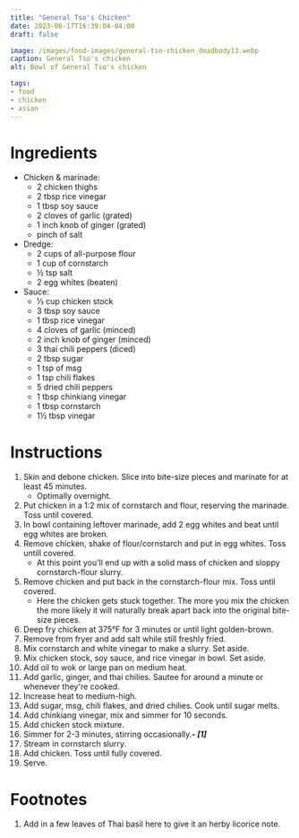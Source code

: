 ```yaml
---
title: "General Tso's Chicken"
date: 2023-06-17T16:39:04-04:00
draft: false

image: /images/food-images/general-tso-chicken_deadbody13.webp
caption: General Tso's chicken
alt: Bowl of General Tso's chicken

tags:
- food
- chicken
- asian
---
```


# Ingredients
- Chicken & marinade:
    - 2 chicken thighs
    - 2 tbsp rice vinegar
    - 1 tbsp soy sauce
    - 2 cloves of garlic (grated)
    - 1 inch knob of ginger (grated)
    - pinch of salt
- Dredge:
    - 2 cups of all-purpose flour
    - 1 cup of cornstarch
    - &frac12; tsp salt
    - 2 egg whites (beaten)
- Sauce:
    - &frac13; cup chicken stock
    - 3 tbsp soy sauce
    - 1 tbsp rice vinegar
    - 4 cloves of garlic (minced)
    - 2 inch knob of ginger (minced)
    - 3 thai chili peppers (diced)
    - 2 tbsp sugar
    - 1 tsp of msg
    - 1 tsp chili flakes
    - 5 dried chili peppers
    - 1 tbsp chinkiang vinegar
    - 1 tbsp cornstarch
    - 1&frac12; tbsp vinegar

# Instructions
1. Skin and debone chicken. Slice into bite-size pieces and marinate for at least 45 minutes.
    - Optimally overnight.
1. Put chicken in a 1:2 mix of cornstarch and flour, reserving the marinade. Toss until covered.
1. In bowl containing leftover marinade, add 2 egg whites and beat until egg whites are broken.
1. Remove chicken, shake of flour/cornstarch and put in egg whites. Toss untill covered.
    - At this point you'll end up with a solid mass of chicken and sloppy cornstarch-flour slurry.
1. Remove chicken and put back in the cornstarch-flour mix. Toss until covered.
    - Here the chicken gets stuck together. The more you mix the chicken the more likely it will naturally break apart back into the original bite-size pieces.
1. Deep fry chicken at 375°F for 3 minutes or until light golden-brown.
1. Remove from fryer and add salt while still freshly fried.
1. Mix cornstarch and white vinegar to make a slurry. Set aside.
1. Mix chicken stock, soy sauce, and rice vinegar in bowl. Set aside.
1. Add oil to wok or large pan on medium heat.
1. Add garlic, ginger, and thai chilies. Sautee for around a minute or whenever they're cooked.
1. Increase heat to medium-high.
1. Add sugar, msg, chili flakes, and dried chilies. Cook until sugar melts.
1. Add chinkiang vinegar, mix and simmer for 10 seconds.
1. Add chicken stock mixture.
1. Simmer for 2-3 minutes, stirring occasionally.***- [1]***
1. Stream in cornstarch slurry.
1. Add chicken. Toss until fully covered.
1. Serve.

<div class="footnotes">

# Footnotes
1. Add in a few leaves of Thai basil here to give it an herby licorice note.

</div>
